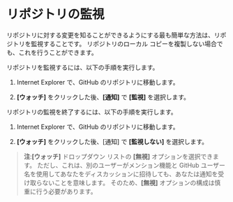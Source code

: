 # リポジトリの監視

リポジトリに対する変更を知ることができるようにする最も簡単な方法は、リポジトリを監視することです。 リポジトリのローカル コピーを複製しない場合でも、これを行うことができます。

リポジトリを監視するには、以下の手順を実行します。

1.  Internet Explorer で、GitHub のリポジトリに移動します。

2.  **[ウォッチ]** をクリックした後、**[通知]** で **[監視]** を選択します。

リポジトリの監視を終了するには、以下の手順を実行します。

1.  Internet Explorer で、GitHub のリポジトリに移動します。

2.  **[ウォッチ]** をクリックした後、[通知] で **[監視しない]** を選択します。

> **注**:**[ウォッチ]** ドロップダウン リストの **[無視]** オプションを選択できます。 ただし、これは、別のユーザーがメンション機能と GitHub ユーザー名を使用してあなたをディスカッションに招待しても、あなたは通知を受け取らないことを意味します。 そのため、**[無視]** オプションの構成は慎重に行う必要があります。
